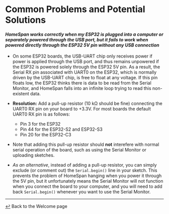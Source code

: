 # Common Problems and Potential Solutions

#### *HomeSpan works correctly when my ESP32 is plugged into a computer or separately powered through the USB port, but it fails to work when powered directly through the ESP32 5V pin without any USB connection*

* On some ESP32 boards, the USB-UART chip only receives power if power is applied through the USB port, and thus remains unpowered if the ESP32 is powered solely through the ESP32 5V pin.  As a result, the Serial RX pin associated with UART0 on the ESP32, which is normally driven by the USB-UART chip, is free to float at any voltage.  If this pin floats low, the ESP32 thinks there is data to be read from the Serial Monitor, and HomeSpan falls into an infinite loop trying to read this non-existent data.

* **Resolution:**  Add a pull-up resistor (10 kΩ should be fine) connecting the UART0 RX pin on your board to +3.3V.  For most boards the default UART0 RX pin is as follows:

  * Pin 3 for the ESP32
  * Pin 44 for the ESP32-S2 and ESP32-S3
  * Pin 20 for the ESP32-C3

* Note that adding this pull-up resistor should **not** interefere with normal serial operation of the board, such as using the Serial Monitor or uploading sketches.

* *As an alternative*, instead of adding a pull-up resistor, you can simply exclude (or comment out) the `Serial.begin()` line in your sketch.  This prevents the problem of HomeSpan hanging when you power it through the 5V pin, but it unfortunately means the Serial Monitor will not function when you connect the board to your computer, and you will need to add back `Serial.begin()` whenever you want to use the Serial Monitor.
  
---

[↩️](../README.md) Back to the Welcome page

